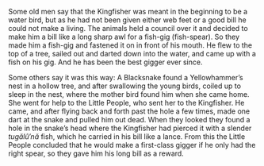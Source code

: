 Some old men say that the Kingfisher was meant in the beginning to be a water bird, but as he had not been given either web feet or a good bill he could not make a living. The animals held a council over it and decided to make him a bill like a long sharp awl for a fish-gig (fish-spear). So they made him a fish-gig and fastened it on in front of his mouth. He flew to the top of a tree, sailed out and darted down into the water, and came up with a fish on his gig. And he has been the best gigger ever since.

Some others say it was this way: A Blacksnake found a Yellowhammer’s nest in a hollow tree, and after swallowing the young birds, coiled up to sleep in the nest, where the mother bird found him when she came home. She went for help to the Little People, who sent her to the Kingfisher. He came, and after flying back and forth past the hole a few times, made one dart at the snake and pulled him out dead. When they looked they found a hole in the snake’s head where the Kingfisher had pierced it with a slender _tugălû′nă_ fish, which he carried in his bill like a lance. From this the Little People concluded that he would make a first-class gigger if he only had the right spear, so they gave him his long bill as a reward.
